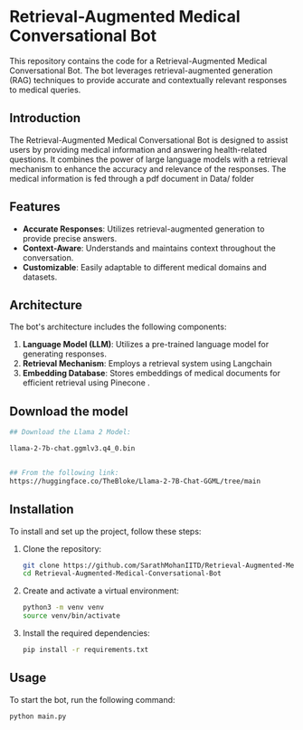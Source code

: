 # Retrieval-Augmented Medical Conversational Bot

This repository contains the code for a Retrieval-Augmented Medical Conversational Bot. The bot leverages retrieval-augmented generation (RAG) techniques to provide accurate and contextually relevant responses to medical queries.


## Introduction

The Retrieval-Augmented Medical Conversational Bot is designed to assist users by providing medical information and answering health-related questions. It combines the power of large language models with a retrieval mechanism to enhance the accuracy and relevance of the responses.
The medical information is fed through a pdf document in Data/ folder
## Features

- **Accurate Responses**: Utilizes retrieval-augmented generation to provide precise answers.
- **Context-Aware**: Understands and maintains context throughout the conversation.
- **Customizable**: Easily adaptable to different medical domains and datasets.

## Architecture

The bot's architecture includes the following components:

1. **Language Model (LLM)**: Utilizes a pre-trained language model for generating responses. 
2. **Retrieval Mechanism**: Employs a retrieval system using Langchain
3. **Embedding Database**: Stores embeddings of medical documents for efficient retrieval using Pinecone .

## Download the model
```bash
## Download the Llama 2 Model:

llama-2-7b-chat.ggmlv3.q4_0.bin


## From the following link:
https://huggingface.co/TheBloke/Llama-2-7B-Chat-GGML/tree/main

```

## Installation

To install and set up the project, follow these steps:

1. Clone the repository:
    ```bash
    git clone https://github.com/SarathMohanIITD/Retrieval-Augmented-Medical-Conversational-Bot.git
    cd Retrieval-Augmented-Medical-Conversational-Bot
    ```

2. Create and activate a virtual environment:
    ```bash
    python3 -m venv venv
    source venv/bin/activate  
    ```

3. Install the required dependencies:
    ```bash
    pip install -r requirements.txt
    ```

## Usage

To start the bot, run the following command:
```bash
python main.py
